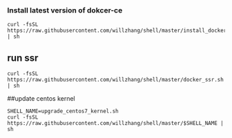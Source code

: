 ### Install latest version of dokcer-ce
```
curl -fsSL https://raw.githubusercontent.com/willzhang/shell/master/install_docker.sh | sh
```


## run ssr
```
curl -fsSL https://raw.githubusercontent.com/willzhang/shell/master/docker_ssr.sh | sh
```


##update centos kernel
```
SHELL_NAME=upgrade_centos7_kernel.sh
curl -fsSL https://raw.githubusercontent.com/willzhang/shell/master/$SHELL_NAME | sh
```
